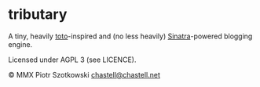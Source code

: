 tributary
=========

A tiny, heavily [toto](http://cloudhead.io/toto)-inspired and (no less
heavily) [Sinatra](http://www.sinatrarb.com/)-powered blogging engine.

Licensed under AGPL 3 (see LICENCE).

© MMX Piotr Szotkowski <chastell@chastell.net>
